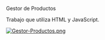 Gestor de Productos

Trabajo que utiliza HTML y JavaScript. 

[![Gestor-Productos.png](https://i.postimg.cc/ZnXmTrHR/Gestor-Productos.png)](https://postimg.cc/ZvP2Hv1t)
